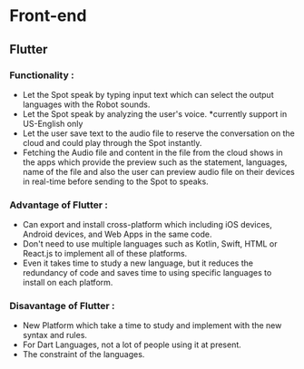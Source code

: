 # Front-end

## Flutter

### Functionality :
- Let the Spot speak by typing input text which can select the output languages with the Robot sounds.
- Let the Spot speak by analyzing the user's voice.  *currently support in US-English only
- Let the user save text to the audio file to reserve the conversation on the cloud and could play through the Spot instantly.
- Fetching the Audio file and content in the file from the cloud shows in the apps which provide the preview such as the statement, languages, name of the file and also the user can preview audio file on their devices in real-time before sending to the Spot to speaks.

### Advantage of Flutter :
- Can export and install cross-platform which including iOS devices, Android devices, and Web Apps in the same code.
- Don't need to use multiple languages such as Kotlin, Swift, HTML or React.js to implement all of these platforms. 
- Even it takes time to study a new language, but it reduces the redundancy of code and saves time to using specific languages to install on each platform.

### Disavantage of Flutter :
- New Platform which take a time to study and implement with the new syntax and rules.
- For Dart Languages, not a lot of people using it at present.
- The constraint of the languages.  